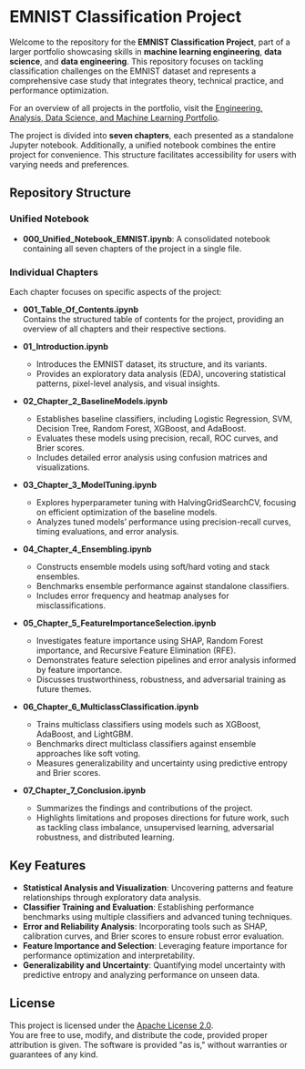 # EMNIST Classification Project

Welcome to the repository for the **EMNIST Classification Project**, part of a larger portfolio showcasing skills in **machine learning engineering**, **data science**, and **data engineering**. This repository focuses on tackling classification challenges on the EMNIST dataset and represents a comprehensive case study that integrates theory, technical practice, and performance optimization.

For an overview of all projects in the portfolio, visit the [Engineering, Analysis, Data Science, and Machine Learning Portfolio](https://github.com/MiladKetabGhale/EngineeringAnalysisData_ML).

The project is divided into **seven chapters**, each presented as a standalone Jupyter notebook. Additionally, a unified notebook combines the entire project for convenience. This structure facilitates accessibility for users with varying needs and preferences.

## Repository Structure

### Unified Notebook
- **000_Unified_Notebook_EMNIST.ipynb**: A consolidated notebook containing all seven chapters of the project in a single file.

### Individual Chapters
Each chapter focuses on specific aspects of the project:

- **001_Table_Of_Contents.ipynb**  
  Contains the structured table of contents for the project, providing an overview of all chapters and their respective sections.

- **01_Introduction.ipynb**  
  - Introduces the EMNIST dataset, its structure, and its variants.  
  - Provides an exploratory data analysis (EDA), uncovering statistical patterns, pixel-level analysis, and visual insights.

- **02_Chapter_2_BaselineModels.ipynb**  
  - Establishes baseline classifiers, including Logistic Regression, SVM, Decision Tree, Random Forest, XGBoost, and AdaBoost.  
  - Evaluates these models using precision, recall, ROC curves, and Brier scores.  
  - Includes detailed error analysis using confusion matrices and visualizations.

- **03_Chapter_3_ModelTuning.ipynb**  
  - Explores hyperparameter tuning with HalvingGridSearchCV, focusing on efficient optimization of the baseline models.  
  - Analyzes tuned models’ performance using precision-recall curves, timing evaluations, and error analysis.

- **04_Chapter_4_Ensembling.ipynb**  
  - Constructs ensemble models using soft/hard voting and stack ensembles.  
  - Benchmarks ensemble performance against standalone classifiers.  
  - Includes error frequency and heatmap analyses for misclassifications.

- **05_Chapter_5_FeatureImportanceSelection.ipynb**  
  - Investigates feature importance using SHAP, Random Forest importance, and Recursive Feature Elimination (RFE).  
  - Demonstrates feature selection pipelines and error analysis informed by feature importance.  
  - Discusses trustworthiness, robustness, and adversarial training as future themes.

- **06_Chapter_6_MulticlassClassification.ipynb**  
  - Trains multiclass classifiers using models such as XGBoost, AdaBoost, and LightGBM.  
  - Benchmarks direct multiclass classifiers against ensemble approaches like soft voting.  
  - Measures generalizability and uncertainty using predictive entropy and Brier scores.

- **07_Chapter_7_Conclusion.ipynb**  
  - Summarizes the findings and contributions of the project.  
  - Highlights limitations and proposes directions for future work, such as tackling class imbalance, unsupervised learning, adversarial robustness, and distributed learning.

## Key Features

- **Statistical Analysis and Visualization**: Uncovering patterns and feature relationships through exploratory data analysis.  
- **Classifier Training and Evaluation**: Establishing performance benchmarks using multiple classifiers and advanced tuning techniques.  
- **Error and Reliability Analysis**: Incorporating tools such as SHAP, calibration curves, and Brier scores to ensure robust error evaluation.  
- **Feature Importance and Selection**: Leveraging feature importance for performance optimization and interpretability.  
- **Generalizability and Uncertainty**: Quantifying model uncertainty with predictive entropy and analyzing performance on unseen data.

## License
This project is licensed under the [Apache License 2.0](https://www.apache.org/licenses/LICENSE-2.0).  
You are free to use, modify, and distribute the code, provided proper attribution is given. The software is provided "as is," without warranties or guarantees of any kind.

